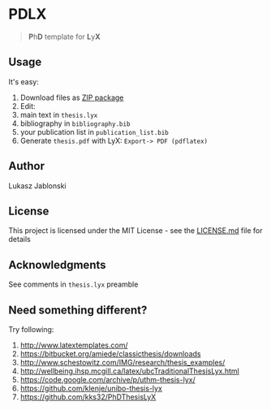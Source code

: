 # PDLX
> **P**h**D** template for **L**y**X**

## Usage
It's easy:

1. Download files as [ZIP package](https://github.com/lukaszjablonski/PDLX/archive/master.zip)
2. Edit:
  1. main text in `thesis.lyx`
  2. bibliography in `bibliography.bib`
  3. your publication list in `publication_list.bib`
3. Generate `thesis.pdf` with LyX: `Export-> PDF (pdflatex)`

## Author
Lukasz Jablonski

## License
This project is licensed under the MIT License - see the [LICENSE.md](LICENSE.md) file for details

## Acknowledgments
See comments in `thesis.lyx` preamble

## Need something different?
Try following:

1. http://www.latextemplates.com/
2. https://bitbucket.org/amiede/classicthesis/downloads
3. http://www.schestowitz.com/IMG/research/thesis_examples/
4. http://wellbeing.ihsp.mcgill.ca/latex/ubcTraditionalThesisLyx.html
5. https://code.google.com/archive/p/uthm-thesis-lyx/
6. https://github.com/klenje/unibo-thesis-lyx
7. https://github.com/kks32/PhDThesisLyX
